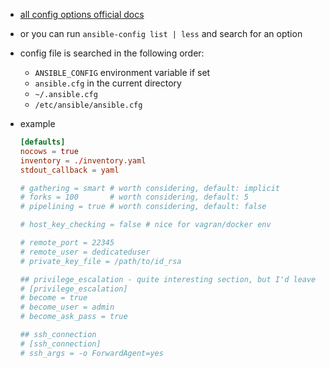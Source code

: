 - [all config options official docs](https://docs.ansible.com/ansible/latest/reference_appendices/config.html)
- or you can run `ansible-config list | less` and search for an option
- config file is searched in the following order:
    - `ANSIBLE_CONFIG` environment variable if set
    - `ansible.cfg` in the current directory
    - `~/.ansible.cfg`
    - `/etc/ansible/ansible.cfg`

- example
    ```toml
    [defaults]
    nocows = true
    inventory = ./inventory.yaml
    stdout_callback = yaml

    # gathering = smart # worth considering, default: implicit
    # forks = 100       # worth considering, default: 5
    # pipelining = true # worth considering, default: false

    # host_key_checking = false # nice for vagran/docker env

    # remote_port = 22345
    # remote_user = dedicateduser
    # private_key_file = /path/to/id_rsa

    ## privilege_escalation - quite interesting section, but I'd leave it default
    # [privilege_escalation]
    # become = true
    # become_user = admin
    # become_ask_pass = true

    ## ssh_connection
    # [ssh_connection]
    # ssh_args = -o ForwardAgent=yes
    ```
